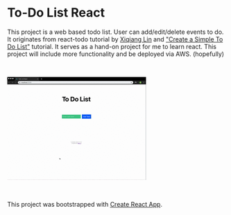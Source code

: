 # To-Do List React

This project is a web based todo list. User can add/edit/delete events to do.
It originates from react-todo tutorial by [Xiqiang Lin](https://github.com/xiqianglin/react-todo) and ["Create a Simple To Do List"](https://hackernoon.com/create-a-simple-todo-app-in-react-9bd29054566b) tutorial. It serves as a hand-on project for me
to learn react. This project will include more functionality and be deployed via AWS. (hopefully)

<br>

![Sample Screen](public/demo.gif?raw=true "Sample Screen")

<br>

This project was bootstrapped with [Create React App](https://github.com/facebook/create-react-app).

